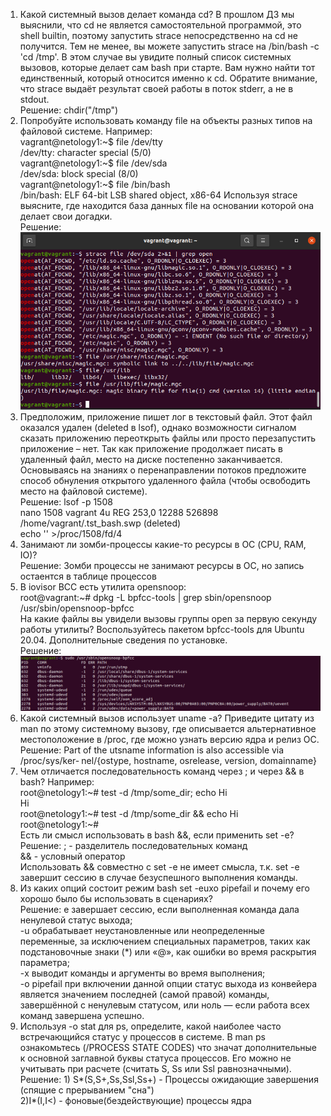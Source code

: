 1. Какой системный вызов делает команда cd? В прошлом ДЗ мы выяснили, что cd не является самостоятельной программой, это shell builtin, поэтому запустить strace непосредственно на cd не получится. Тем не менее, вы можете запустить strace на /bin/bash -c 'cd /tmp'. В этом случае вы увидите полный список системных вызовов, которые делает сам bash при старте. Вам нужно найти тот единственный, который относится именно к cd. Обратите внимание, что strace выдаёт результат своей работы в поток stderr, а не в stdout.  
Решение: chdir("/tmp")
2. Попробуйте использовать команду file на объекты разных типов на файловой системе. Например:   
vagrant@netology1:~$ file /dev/tty  
/dev/tty: character special (5/0)  
vagrant@netology1:~$ file /dev/sda  
/dev/sda: block special (8/0)  
vagrant@netology1:~$ file /bin/bash  
/bin/bash: ELF 64-bit LSB shared object, x86-64 
Используя strace выясните, где находится база данных file на основании которой она делает свои догадки.  
Решение: 
![img.png](img.png)
3. Предположим, приложение пишет лог в текстовый файл. Этот файл оказался удален (deleted в lsof), однако возможности сигналом сказать приложению переоткрыть файлы или просто перезапустить приложение – нет. Так как приложение продолжает писать в удаленный файл, место на диске постепенно заканчивается. Основываясь на знаниях о перенаправлении потоков предложите способ обнуления открытого удаленного файла (чтобы освободить место на файловой системе).  
Решение: lsof -p 1508  
nano      1508 vagrant    4u   REG  253,0    12288  526898 /home/vagrant/.tst_bash.swp (deleted)  
echo '' >/proc/1508/fd/4
4. Занимают ли зомби-процессы какие-то ресурсы в ОС (CPU, RAM, IO)?  
Решение: Зомби процессы не занимают ресурсы в ОС, но запись остаентся в таблице процессов
5. В iovisor BCC есть утилита opensnoop:  
root@vagrant:~# dpkg -L bpfcc-tools | grep sbin/opensnoop  
/usr/sbin/opensnoop-bpfcc  
На какие файлы вы увидели вызовы группы open за первую секунду работы утилиты? Воспользуйтесь пакетом bpfcc-tools для Ubuntu 20.04. Дополнительные сведения по установке.  
Решение: ![img_1.png](img_1.png)
6. Какой системный вызов использует uname -a? Приведите цитату из man по этому системному вызову, где описывается альтернативное местоположение в /proc, где можно узнать версию ядра и релиз ОС.  
Решение: Part of the utsname information is also accessible  via  /proc/sys/ker‐
       nel/{ostype, hostname, osrelease, version, domainname}
7. Чем отличается последовательность команд через ; и через && в bash? Например:   
root@netology1:~# test -d /tmp/some_dir; echo Hi  
Hi  
root@netology1:~# test -d /tmp/some_dir && echo Hi  
root@netology1:~#  
Есть ли смысл использовать в bash &&, если применить set -e?  
Решение: ; - разделитель последовательных команд  
&& - условный оператор  
Использовать && совместно с set -e не имеет смысла, т.к. set -e завершит сессию в случае безуспешного выполнения команды.
8. Из каких опций состоит режим bash set -euxo pipefail и почему его хорошо было бы использовать в сценариях?  
Решение: e завершает сессию, если выполненная команда дала ненулевой статус выхода;  
-u обрабатывает неустановленные или неопределенные переменные, за исключением специальных параметров, таких как подстановочные знаки (*) или «@», как ошибки во время раскрытия параметра;  
-x выводит команды и аргументы во время выполнения;  
-o pipefail при включении данной опции статус выхода из конвейера является значением последней (самой правой) команды, завершённой с ненулевым статусом, или ноль — если работа всех команд завершена успешно.
9. Используя -o stat для ps, определите, какой наиболее часто встречающийся статус у процессов в системе. В man ps ознакомьтесь (/PROCESS STATE CODES) что значат дополнительные к основной заглавной буквы статуса процессов. Его можно не учитывать при расчете (считать S, Ss или Ssl равнозначными).  
Решение: 1) S*(S,S+,Ss,Ssl,Ss+) - Процессы ожидающие завершения (спящие с прерыванием "сна")  
2)I*(I,I<) - фоновые(бездействующие) процессы ядра